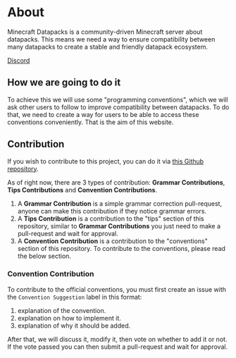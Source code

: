 # About

Minecraft Datapacks is a community-driven Minecraft server about datapacks. This means we need a way to ensure compatibility between many datapacks to create a stable and friendly datapack ecosystem.

[Discord](https://discord.gg/SnJQcfq)

## How we are going to do it

To achieve this we will use some "programming conventions", which we will ask other users to follow to improve compatibility between datapacks. To do that, we need to create a way for users to be able to access these conventions conveniently. That is the aim of this website.

## Contribution

If you wish to contribute to this project, you can do it via [this Github repository](https://github.com/mc-datapacks).

As of right now, there are 3 types of contribution: **Grammar Contributions**, **Tips Contributions** and **Convention Contributions**.

1. A **Grammar Contribution** is a simple grammar correction pull-request, anyone can make this contribution if they notice grammar errors.
2. A **Tips Contribution** is a contribution to the "tips" section of this repository, similar to **Grammar Contributions** you just need to make a pull-request and wait for approval.
3. A **Convention Contribution** is a contribution to the "conventions" section of this repository. To contribute to the conventions, please read the below section.

### Convention Contribution

To contribute to the official conventions, you must first create an issue with the `Convention Suggestion` label in this format:

1) explanation of the convention.
2) explanation on how to implement it.
3) explanation of why it should be added.

After that, we will discuss it, modify it, then vote on whether to add it or not. If the vote passed you can then submit a pull-request and wait for approval.
